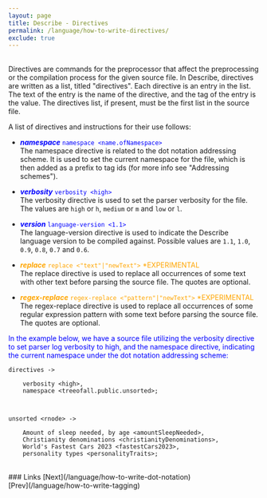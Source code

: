 ```yaml
---
layout: page
title: Describe - Directives
permalink: /language/how-to-write-directives/
exclude: true
---
```

<br>Directives are commands for the preprocessor that affect the preprocessing or the compilation process for the given source file. In Describe, directives are written as a list, titled "directives". Each directive is an entry in the list. The text of the entry is the name of the directive, and the tag of the entry is the value. The directives list, if present, must be the first list in the source file.

A list of directives and instructions for their use follows:

* <span style="color:blue">**_namespace_** ```namespace <name.ofNamespace>```</span><br>
The namespace directive is related to the dot notation addressing scheme. It is used to set the current namespace for the file, which is then added as a prefix to tag ids (for more info see "Addressing schemes").

* <span style="color:blue">**_verbosity_** ```verbosity <high>```</span><br>
The verbosity directive is used to set the parser verbosity for the file. The values are ```high``` or ```h```, ```medium``` or ```m``` and ```low``` or ```l```.

* <span style="color:blue">**_version_** ```language-version <1.1>```</span><br>
The language-version directive is used to indicate the Describe language version to be compiled against. Possible values are ```1.1```, ```1.0```, ```0.9```, ```0.8```, ```0.7``` and ```0.6```.

* <span style="color:orange">**_replace_** ```replace <"text"|"newText">``` *EXPERIMENTAL</span><br>
The replace directive is used to replace all occurrences of some text with other text before parsing the source file. The quotes are optional.

* <span style="color:orange">**_regex-replace_** ```regex-replace <"pattern"|"newText">``` *EXPERIMENTAL</span><br>
The regex-replace directive is used to replace all occurrences of some regular expression pattern with some text before parsing the source file. The quotes are optional.

<span style="color:blue">In the example below, we have a source file utilizing the verbosity directive to set parser log verbosity to high, and the namespace directive, indicating the current namespace under the dot notation addressing scheme:</span>
```
directives -> 

	verbosity <high>,
	namespace <treeofall.public.unsorted>;



unsorted <rnode> ->

	Amount of sleep needed, by age <amountSleepNeeded>,
	Christianity denominations <christianityDenominations>,
	World's Fastest Cars 2023 <fastestCars2023>,
	personality types <personalityTraits>;
```

<br>
### Links
[Next](/language/how-to-write-dot-notation)<br>
[Prev](/language/how-to-write-tagging)

